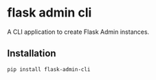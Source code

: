 # flask admin cli
A CLI application to create Flask Admin instances.  

## Installation
```bash
pip install flask-admin-cli
```